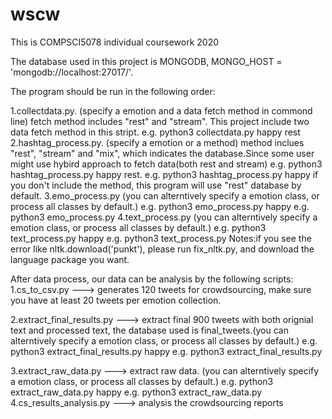 # wscw
This is COMPSCI5078 individual coursework 2020

The database used in this project is MONGODB, MONGO_HOST = 'mongodb://localhost:27017/'.

The program should be run in the following order:

1.collectdata.py. (specify a emotion and a data fetch method in commond line) fetch method includes "rest" and "stream".
This project include two data fetch method in this stript.
  e.g. python3 collectdata.py happy rest
2.hashtag_process.py. (specify a emotion or a method) method inclues "rest", "stream" and "mix", which indicates the database.Since some user might use hybird approach to fetch data(both rest and stream)
  e.g. python3 hashtag_process.py happy rest. 
  e.g. python3 hashtag_process.py happy
  if you don't include the method, this program will use "rest" database by default.
3.emo_process.py (you can alterntively specify a emotion class, or process all classes by default.)
  e.g. python3 emo_process.py happy
  e.g. python3 emo_process.py 
4.text_process.py (you can alterntively specify a emotion class, or process all classes by default.)
  e.g. python3 text_process.py happy
  e.g. python3 text_process.py
  Notes:if you see the error like nltk.download('punkt'), please run fix_nltk.py, and download the language package you want.


After data process, our data can be analysis by the following scripts:
1.cs_to_csv.py ---> generates 120 tweets for crowdsourcing, make sure you have at least 20 tweets per emotion collection.

2.extract_final_results.py ---> extract final 900 tweets with both orignial text and processed text, the database used is final_tweets.(you can alterntively specify a emotion class, or process all classes by default.)
  e.g. python3 extract_final_results.py happy
  e.g. python3 extract_final_results.py
  
3.extract_raw_data.py ---> extract raw data. (you can alterntively specify a emotion class, or process all classes by default.)
  e.g. python3 extract_raw_data.py happy
  e.g. python3 extract_raw_data.py
4.cs_results_analysis.py ---> analysis the crowdsourcing reports





